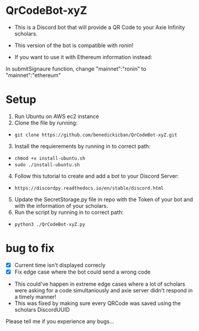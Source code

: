 # QrCodeBot-xyZ
- This is a Discord bot that will provide a QR Code to your Axie Infinity scholars.
- This version of the bot is compatible with ronin!

- If you want to use it with Ethereum information instead:

In submitSignaure function, change "mainnet":"ronin" to "mainnet":"ethereum"

# Setup
1. Run Ubuntu on AWS ec2 instance
2. Clone the file by running:
* `git clone https://github.com/benedickicban/QrCodeBot-xyZ.git`
3. Install the requierements by running in to correct path:
* `chmod +x install-ubuntu.sh`
* `sudo ./install-ubuntu.sh`
4. Follow this tutorial to create and add a bot to your Discord Server:
* `https://discordpy.readthedocs.io/en/stable/discord.html`
5. Update the SecretStorage.py file in repo with the Token of your bot and with the information of your scholars.
6. Run the script by running in to correct path:
* `python3 ./QrCodeBot-xyZ.py`

# bug to fix
- [x] Current time isn't displayed correcly
- [x] Fix edge case where the bot could send a wrong code
- This could've happen in extreme edge cases where a lot of scholars were asking for a code simultaniously and axie server didn't respond in a timely manner!
- This was fixed by making sure every QRCode was saved using the scholars DiscordUUID 

Please tell me if you experience any bugs...

